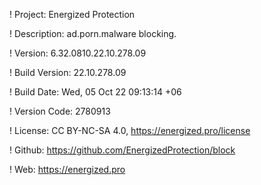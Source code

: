 ! Project: Energized Protection

! Description: ad.porn.malware blocking.

! Version: 6.32.0810.22.10.278.09

! Build Version: 22.10.278.09

! Build Date: Wed, 05 Oct 22 09:13:14 +06

! Version Code: 2780913

! License: CC BY-NC-SA 4.0, https://energized.pro/license

! Github: https://github.com/EnergizedProtection/block

! Web: https://energized.pro
